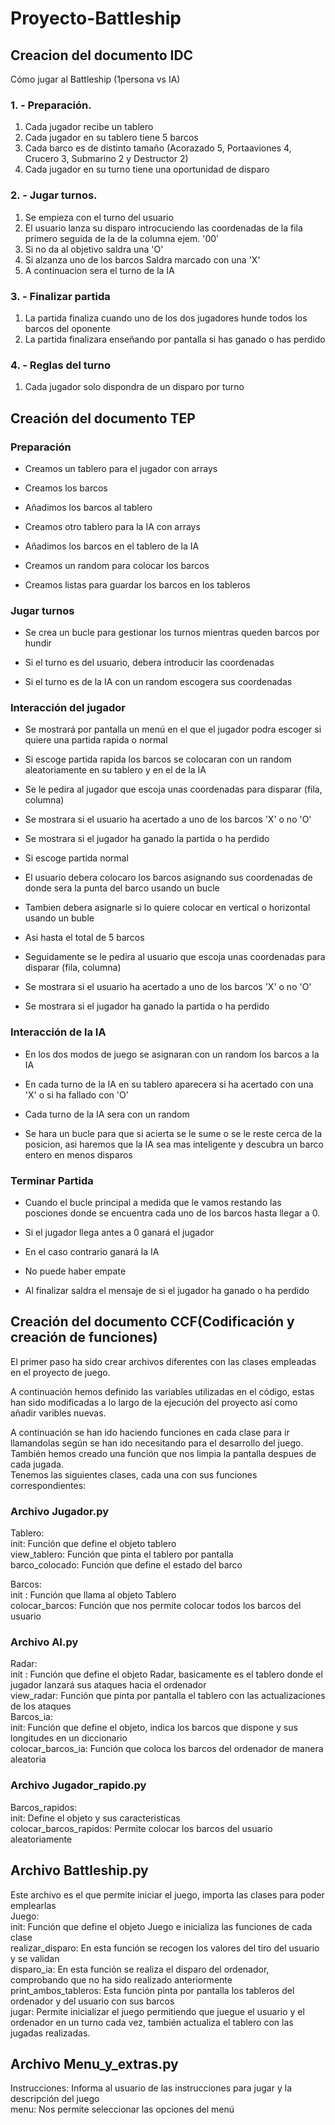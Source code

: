 # Proyecto-Battleship

## Creacion del documento IDC

Cómo jugar al Battleship (1persona vs IA)

### 1. - Preparación.

1. Cada jugador recibe un tablero
2. Cada jugador en su tablero tiene 5 barcos
3. Cada barco es de distinto tamaño (Acorazado 5, Portaaviones 4, Crucero 3, Submarino 2 y Destructor 2)
4. Cada jugador en su turno tiene una oportunidad de disparo


### 2. - Jugar turnos.

1. Se empieza con el turno del usuario
2. El usuario lanza su disparo introcuciendo las coordenadas de la fila primero seguida de la de la columna ejem. '00'
3. Si no da al objetivo saldra una 'O'
4. Si alzanza uno de los barcos Saldra marcado con una 'X'
5. A continuacion sera el turno de la IA

### 3. - Finalizar partida

1. La partida finaliza cuando uno de los dos jugadores hunde todos los barcos del oponente
2. La partida finalizara enseñando por pantalla si has ganado o has perdido

### 4. - Reglas del turno

1. Cada jugador solo dispondra de un disparo por turno

## Creación del documento TEP

### Preparación

* Creamos un tablero para el jugador con arrays

* Creamos los barcos

* Añadimos los barcos al tablero

* Creamos otro tablero para la IA con arrays

* Añadimos los barcos en el tablero de la IA

* Creamos un random para colocar los barcos

* Creamos listas para guardar los barcos en los tableros

### Jugar turnos

* Se crea un bucle para gestionar los turnos mientras queden barcos por hundir

* Si el turno es del usuario, debera introducir las coordenadas

* Si el turno es de la IA con un random escogera sus coordenadas

### Interacción del jugador

* Se mostrará por pantalla un menú en el que el jugador podra escoger si quiere una partida rapida o normal

* Si escoge partida rapida los barcos se colocaran con un random aleatoriamente en su tablero y en el de la IA

* Se le pedira al jugador que escoja unas coordenadas para disparar (fila, columna)

* Se mostrara si el usuario ha acertado a uno de los barcos 'X' o no 'O'

* Se mostrara si el jugador ha ganado la partida o ha perdido

* Si escoge partida normal

* El usuario debera colocaro los barcos asignando sus coordenadas de donde sera la punta del barco usando un bucle

* Tambien debera asignarle si lo quiere colocar en vertical o horizontal usando un buble

* Asi hasta el total de 5 barcos

* Seguidamente se le pedira al usuario que escoja unas coordenadas para disparar (fila, columna)

* Se mostrara si el usuario ha acertado a uno de los barcos 'X' o no 'O'

* Se mostrara si el jugador ha ganado la partida o  ha perdido

### Interacción de la IA

* En los dos modos de juego se asignaran con un random los barcos a la IA

* En cada turno de la IA en su tablero aparecera si ha acertado con una 'X' o si ha fallado con 'O'

* Cada turno de la IA sera con un random

* Se hara un bucle para que si acierta se le sume o se le reste cerca de la posicion, asi haremos que la IA sea mas inteligente y descubra un barco entero en menos disparos

### Terminar Partida

* Cuando el bucle principal a medida que le vamos restando las posciones donde se encuentra cada uno de los barcos hasta llegar a 0.

* Si el jugador llega antes a 0 ganará el jugador

* En el caso contrario ganará la IA

* No puede haber empate

* Al finalizar saldra el mensaje de si el jugador ha ganado o ha perdido

## Creación del documento CCF(Codificación y creación de funciones)  

El primer paso ha sido crear archivos diferentes con las clases empleadas en el proyecto de juego.  

A continuación hemos definido las variables utilizadas en el código, estas han sido modificadas a lo largo de la ejecución del proyecto así como añadir varibles nuevas.    

A continuación se han ido haciendo funciones en cada clase para ir llamandolas según se han ido necesitando para el desarrollo del juego. También hemos creado una función que nos limpia la pantalla despues de cada jugada.  
Tenemos las siguientes clases, cada una con sus funciones correspondientes:  
### Archivo Jugador.py  
Tablero:  
    init: Función que define el objeto tablero   
    view_tablero: Función que pinta el tablero por pantalla  
    barco_colocado: Función que define el estado del barco  

Barcos:  
    init : Función que llama al objeto Tablero  
    colocar_barcos: Función que nos permite colocar todos los barcos del usuario  

### Archivo AI.py  
Radar:  
    init : Función que define el objeto Radar, basicamente es el tablero donde el jugador lanzará sus ataques hacia el ordenador  
    view_radar: Función que pinta por pantalla el tablero con las actualizaciones de los ataques  
Barcos_ia:  
    init: Función que define el objeto, indica los barcos que dispone y sus longitudes en un diccionario    
    colocar_barcos_ia: Función que coloca los barcos del ordenador de manera aleatoria  

### Archivo Jugador_rapido.py  
Barcos_rapidos:  
    init: Define el objeto y sus caracteristicas  
    colocar_barcos_rapidos: Permite colocar los barcos del usuario aleatoriamente  

## Archivo Battleship.py  
Este archivo es el que permite iniciar el juego, importa las clases para poder emplearlas  
Juego:  
    init: Función que define el objeto Juego e inicializa las funciones de cada clase  
    realizar_disparo: En esta función se recogen los valores del tiro del usuario y se validan  
    disparo_ia: En esta función se realiza el disparo del ordenador, comprobando que no ha sido realizado anteriormente  
    print_ambos_tableros: Esta función pinta por pantalla los tableros del ordenador y del usuario con sus barcos  
    jugar: Permite inicializar el juego permitiendo que juegue el usuario y el ordenador en un turno cada vez, también actualiza el tablero con las jugadas realizadas.  

## Archivo Menu_y_extras.py  
Instrucciones: Informa al usuario de las instrucciones para jugar y la descripción del juego  
menu: Nos permite seleccionar las opciones del menú  
